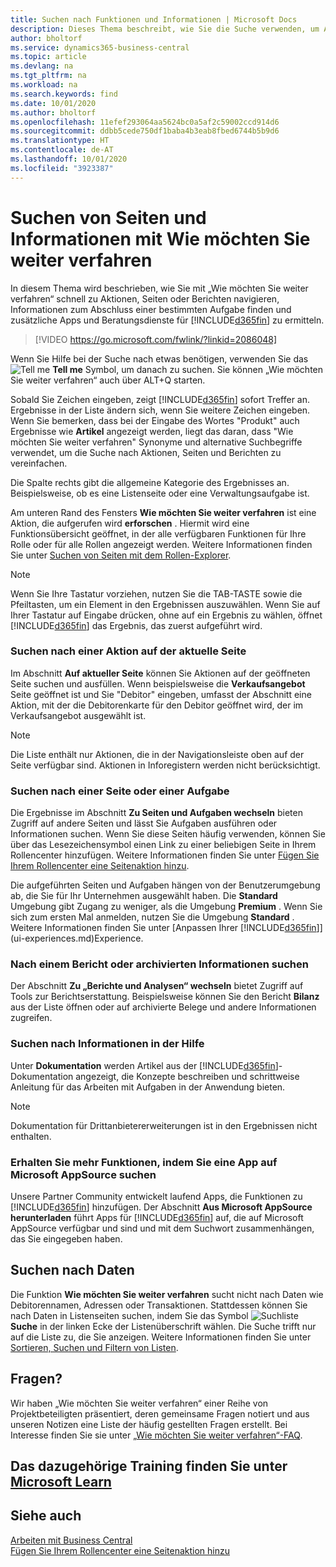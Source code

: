 ```yaml
---
title: Suchen nach Funktionen und Informationen | Microsoft Docs
description: Dieses Thema beschreibt, wie Sie die Suche verwenden, um Aktionen, Seiten, Berichte, Dokumentation und Daten sowie andere Apps und Beratungsdienste zu finden.
author: bholtorf
ms.service: dynamics365-business-central
ms.topic: article
ms.devlang: na
ms.tgt_pltfrm: na
ms.workload: na
ms.search.keywords: find
ms.date: 10/01/2020
ms.author: bholtorf
ms.openlocfilehash: 11efef293064aa5624bc0a5af2c59002ccd914d6
ms.sourcegitcommit: ddbb5cede750df1baba4b3eab8fbed6744b5b9d6
ms.translationtype: HT
ms.contentlocale: de-AT
ms.lasthandoff: 10/01/2020
ms.locfileid: "3923387"
---
```

# <a name="finding-pages-and-information-with-tell-me"></a>Suchen von Seiten und Informationen mit Wie möchten Sie weiter verfahren  
In diesem Thema wird beschrieben, wie Sie mit „Wie möchten Sie weiter verfahren“ schnell zu Aktionen, Seiten oder Berichten navigieren, Informationen zum Abschluss einer bestimmten Aufgabe finden und zusätzliche Apps und Beratungsdienste für [!INCLUDE[d365fin](includes/d365fin_md.md)] zu ermitteln.  


> [!VIDEO https://go.microsoft.com/fwlink/?linkid=2086048]

Wenn Sie Hilfe bei der Suche nach etwas benötigen, verwenden Sie das ![Tell me](media/ui-search/search.png "Suche nach Seite oder Bericht") **Tell me** Symbol, um danach zu suchen. Sie können „Wie möchten Sie weiter verfahren“ auch über ALT+Q starten.

Sobald Sie Zeichen eingeben, zeigt [!INCLUDE[d365fin](includes/d365fin_md.md)] sofort Treffer an. Ergebnisse in der Liste ändern sich, wenn Sie weitere Zeichen eingeben. Wenn Sie bemerken, dass bei der Eingabe des Wortes "Produkt" auch Ergebnisse wie **Artikel** angezeigt werden, liegt das daran, dass "Wie möchten Sie weiter verfahren" Synonyme und alternative Suchbegriffe verwendet, um die Suche nach Aktionen, Seiten und Berichten zu vereinfachen.

Die Spalte rechts gibt die allgemeine Kategorie des Ergebnisses an. Beispielsweise, ob es eine Listenseite oder eine Verwaltungsaufgabe ist.  

Am unteren Rand des Fensters **Wie möchten Sie weiter verfahren** ist eine Aktion, die aufgerufen wird **erforschen** . Hiermit wird eine Funktionsübersicht geöffnet, in der alle verfügbaren Funktionen für Ihre Rolle oder für alle Rollen angezeigt werden. Weitere Informationen finden Sie unter [Suchen von Seiten mit dem Rollen-Explorer](ui-role-explorer.md).

> [!NOTE]  
>   Wenn Sie Ihre Tastatur vorziehen, nutzen Sie die TAB-TASTE sowie die Pfeiltasten, um ein Element in den Ergebnissen auszuwählen. Wenn Sie auf Ihrer Tastatur auf Eingabe drücken, ohne auf ein Ergebnis zu wählen, öffnet [!INCLUDE[d365fin](includes/d365fin_md.md)] das Ergebnis, das zuerst aufgeführt wird.

### <a name="finding-an-action-on-the-current-page"></a>Suchen nach einer Aktion auf der aktuelle Seite
Im Abschnitt **Auf aktueller Seite** können Sie Aktionen auf der geöffneten Seite suchen und ausfüllen. Wenn beispielsweise die **Verkaufsangebot** Seite geöffnet ist und Sie "Debitor" eingeben, umfasst der Abschnitt eine Aktion, mit der die Debitorenkarte für den Debitor geöffnet wird, der im Verkaufsangebot ausgewählt ist.

> [!NOTE]  
>   Die Liste enthält nur Aktionen, die in der Navigationsleiste oben auf der Seite verfügbar sind. Aktionen in Inforegistern werden nicht berücksichtigt.  

### <a name="finding-a-page-or-a-task"></a>Suchen nach einer Seite oder einer Aufgabe
Die Ergebnisse im Abschnitt **Zu Seiten und Aufgaben wechseln** bieten Zugriff auf andere Seiten und lässt Sie Aufgaben ausführen oder Informationen suchen. Wenn Sie diese Seiten häufig verwenden, können Sie über das Lesezeichensymbol einen Link zu einer beliebigen Seite in Ihrem Rollencenter hinzufügen. Weitere Informationen finden Sie unter [Fügen Sie Ihrem Rollencenter eine Seitenaktion hinzu](ui-bookmarks.md).

Die aufgeführten Seiten und Aufgaben hängen von der Benutzerumgebung ab, die Sie für Ihr Unternehmen ausgewählt haben. Die **Standard** Umgebung gibt Zugang zu weniger, als die Umgebung **Premium** . Wenn Sie sich zum ersten Mal anmelden, nutzen Sie die Umgebung **Standard** . Weitere Informationen finden Sie unter [Anpassen Ihrer [!INCLUDE[d365fin](includes/d365fin_md.md)]](ui-experiences.md)Experience.

### <a name="finding-a-report-or-archived-information"></a>Nach einem Bericht oder archivierten Informationen suchen
Der Abschnitt **Zu „Berichte und Analysen“ wechseln** bietet Zugriff auf Tools zur Berichtserstattung. Beispielsweise können Sie den Bericht **Bilanz** aus der Liste öffnen oder auf archivierte Belege und andere Informationen zugreifen.  

### <a name="finding-information-in-the-help"></a>Suchen nach Informationen in der Hilfe
Unter **Dokumentation** werden Artikel aus der [!INCLUDE[d365fin](includes/d365fin_md.md)]-Dokumentation angezeigt, die Konzepte beschreiben und schrittweise Anleitung für das Arbeiten mit Aufgaben in der Anwendung bieten.    

> [!NOTE]  
> Dokumentation für Drittanbietererweiterungen ist in den Ergebnissen nicht enthalten.

### <a name="getting-more-functionality-by-finding-an-app-on-microsoft-appsource"></a>Erhalten Sie mehr Funktionen, indem Sie eine App auf Microsoft AppSource suchen
Unsere Partner Community entwickelt laufend Apps, die Funktionen zu [!INCLUDE[d365fin](includes/d365fin_md.md)] hinzufügen. Der Abschnitt **Aus Microsoft AppSource herunterladen** führt Apps für [!INCLUDE[d365fin](includes/d365fin_md.md)] auf, die auf Microsoft AppSource verfügbar und sind und mit dem Suchwort zusammenhängen, das Sie eingegeben haben.

## <a name="searching-for-data"></a>Suchen nach Daten
Die Funktion **Wie möchten Sie weiter verfahren** sucht nicht nach Daten wie Debitorennamen, Adressen oder Transaktionen. Stattdessen können Sie nach Daten in Listenseiten suchen, indem Sie das Symbol ![Suchliste](media/ui-search/search-list.png "Symbol für die Suchliste") **Suche** in der linken Ecke der Listenüberschrift wählen. Die Suche trifft nur auf die Liste zu, die Sie anzeigen. Weitere Informationen finden Sie unter [Sortieren, Suchen und Filtern von Listen](ui-enter-criteria-filters.md).

## <a name="questions"></a>Fragen?
Wir haben „Wie möchten Sie weiter verfahren“ einer Reihe von Projektbeteiligten präsentiert, deren gemeinsame Fragen notiert und aus unseren Notizen eine Liste der häufig gestellten Fragen erstellt. Bei Interesse finden Sie sie unter [„Wie möchten Sie weiter verfahren“-FAQ](ui-search-faq.md).

## <a name="see-related-training-at-microsoft-learn"></a>Das dazugehörige Training finden Sie unter [Microsoft Learn](/learn/modules/user-interface-dynamics-365-business-central/index)

## <a name="see-also"></a>Siehe auch
[Arbeiten mit  Business Central](ui-work-product.md)  
[Fügen Sie Ihrem Rollencenter eine Seitenaktion hinzu](ui-bookmarks.md)
